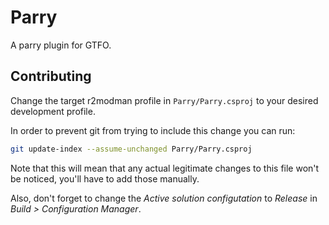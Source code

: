 # Parry

A parry plugin for GTFO.

## Contributing

Change the target r2modman profile in `Parry/Parry.csproj` to your desired
development profile.

In order to prevent git from trying to include this change you can run:
```sh
git update-index --assume-unchanged Parry/Parry.csproj
```

Note that this will mean that any actual legitimate changes to this file won't
be noticed, you'll have to add those manually.

Also, don't forget to change the *Active solution configutation* to *Release*
in *Build > Configuration Manager*.

